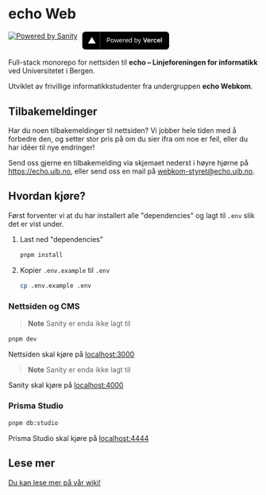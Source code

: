 # echo Web

<div aling="center" style="display: flex;gap: 10px; margin: 10px auto;">
  <a href="https://sanity.io" target="_blank" rel="noopener">
    <img src="https://cdn.sanity.io/images/3do82whm/next/51af00784c5addcf63ae7f0c416756acca7e63ac-353x71.svg?dl=sanity-logo.svg" width="180" alt="Powered by Sanity" />
  </a>

  <a href="https://vercel.com/?utm_source=echo-webkom&utm_campaign=oss" target="_blank" rel="noopener">
    <img src=".github/powered-by-vercel.svg" width="175" alt="Powered by Vercel" />
  </a>
</div>

Full-stack monorepo for nettsiden til **echo – Linjeforeningen for informatikk** ved Universitetet i Bergen.

Utviklet av frivillige informatikkstudenter fra undergruppen **echo Webkom**.

## Tilbakemeldinger

Har du noen tilbakemeldinger til nettsiden?
Vi jobber hele tiden med å forbedre den,
og setter stor pris på om du sier ifra om noe er feil,
eller du har idéer til nye endringer!

Send oss gjerne en tilbakemelding via skjemaet nederst i høyre hjørne på https://echo.uib.no,
eller send oss en mail på [webkom-styret@echo.uib.no](mailto:webkom-styret@echo.uib.no).

## Hvordan kjøre?

Først forventer vi at du har installert alle "dependencies" og lagt til `.env` slik det er vist under.

1. Last ned "dependencies"

   ```sh
   pnpm install
   ```

2. Kopier `.env.example` til `.env`

   ```sh
   cp .env.example .env
   ```

### Nettsiden og CMS

> **Note**
> Sanity er enda ikke lagt til

```sh
pnpm dev
```

Nettsiden skal kjøre på [localhost:3000](http://localhost:3000/)

> **Note**
> Sanity er enda ikke lagt til

Sanity skal kjøre på [localhost:4000](http://localhost:4000/)

### Prisma Studio

```sh
pnpm db:studio
```

Prisma Studio skal kjøre på [localhost:4444](http://localhost:4444/)

## Lese mer

[Du kan lese mer på vår wiki!](https://github.com/echo-webkom/new-echo-web-monorepo/wiki)
